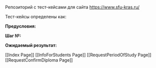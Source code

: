 Репозиторий с тест-кейсами для сайта  https://www.sfu-kras.ru/

Тест-кейсы определены как:

**Предусловия:**


**Шаг №:**


**Ожидаемый результат:**


[[Index Page]]
[[InfoForStudents Page]]
[[RequestPeriodOfStudy Page]]
[[RequestConfirmDiploma Page]]
